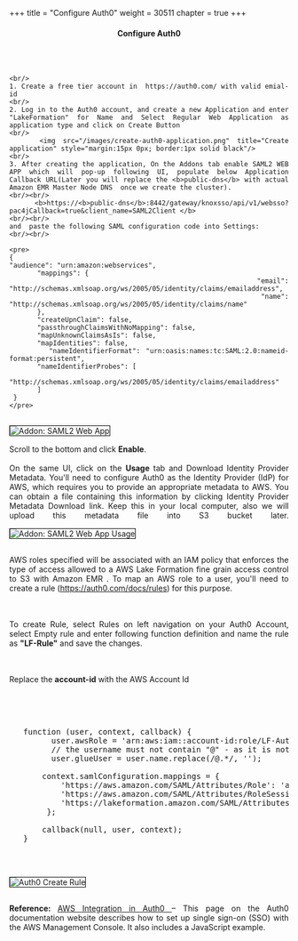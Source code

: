 +++
title = "Configure Auth0"
weight = 30511
chapter = true
+++

<center><h4>Configure Auth0</h4></center>

<div style="text-align: justify">

   
   <br/><br/>
   
    <br/>
    1. Create a free tier account in  https://auth0.com/ with valid emial-id 
    <br/>
    2. Log in to the Auth0 account, and create a new Application and enter "LakeFormation" for Name and Select Regular Web Application as application type and click on Create Button
    <br/> 
        <img src="/images/create-auth0-application.png" title="Create application" style="margin:15px 0px; border:1px solid black"/>
    <br/>
    3. After creating the application, On the Addons tab enable SAML2 WEB APP which will pop-up following UI, populate below Application Callback URL(Later you will replace the <b>public-dns</b> with actual Amazon EMR Master Node DNS  once we create the cluster). 
    <br/><br/>
     <b>https://<b>public-dns</b>:8442/gateway/knoxsso/api/v1/websso?pac4jCallback=true&client_name=SAML2Client </b>
    <br/><br/>
    and  paste the following SAML configuration code into Settings:
    <br/><br/>
    
    <pre>
    {
    "audience": "urn:amazon:webservices",
           "mappings": {
             "email": "http://schemas.xmlsoap.org/ws/2005/05/identity/claims/emailaddress",
             "name": "http://schemas.xmlsoap.org/ws/2005/05/identity/claims/name"
           },
           "createUpnClaim": false,
           "passthroughClaimsWithNoMapping": false,
           "mapUnknownClaimsAsIs": false,
           "mapIdentities": false,
           "nameIdentifierFormat": "urn:oasis:names:tc:SAML:2.0:nameid-format:persistent",
           "nameIdentifierProbes": [
             "http://schemas.xmlsoap.org/ws/2005/05/identity/claims/emailaddress"
           ]
     }
    </pre>
    
    
   <img src="/images/auth0-Addon.png" title="Addon: SAML2 Web App" style="margin:15px 0px; border:1px solid black"/>
   <br/>
   Scroll to the bottom and click <b>Enable</b>.
   <br/> <br/>
    On the same UI, click on the <b>Usage</b> tab and Download Identity Provider Metadata. You'll need to configure Auth0 as the Identity Provider (IdP) for AWS, which requires you to provide an appropriate metadata to AWS. You can obtain a file containing this information by clicking Identity Provider Metadata Download link. Keep this in your local computer, also we will upload this metadata file into S3 bucket later. 
   <img src="/images/auth0-metadatadownload.png" title="Addon: SAML2 Web App Usage" style="margin:15px 0px; border:1px solid black"/>
    
   <br/>
   
   AWS roles specified will be associated with an IAM policy that enforces the type of access allowed to a AWS Lake Formation fine grain access control to S3 with Amazon EMR .  To map an AWS role to a user, you'll need to create a rule (https://auth0.com/docs/rules) for this purpose.
   
   <br/><br/>
   To create Rule, select Rules on left navigation on your Auth0 Account, select Empty rule and enter following function definition and name the rule as <b>"LF-Rule"</b> and save the changes.
   
   <br/><br/>
   Replace the <b>account-id</b> with the AWS Account Id
   
   <br/><br/>
   
   <pre>
   
   function (user, context, callback) {
         user.awsRole = 'arn:aws:iam::account-id:role/LF-Auth0-Role,arn:aws:iam::account-id:saml-provider/auth0SAMLProvider';
         // the username must not contain "@" - as it is not a valid Linux username
         user.glueUser = user.name.replace(/@.*/, ''); 
        
       context.samlConfiguration.mappings = {
           'https://aws.amazon.com/SAML/Attributes/Role': 'awsRole',
           'https://aws.amazon.com/SAML/Attributes/RoleSessionName': 'glueUser',
           'https://lakeformation.amazon.com/SAML/Attributes/Username': 'glueUser'
        };
        
       callback(null, user, context);
   }
  
  </pre>
   <img src="/images/auth0-createrule.png" title="Auth0 Create Rule" style="margin:15px 0px; border:1px solid black"/>
  
   <br/>
   
   <b>Reference: </b> <a href="https://auth0.com/docs/integrations/aws">AWS Integration in Auth0 </a> – This page on the Auth0 documentation website describes how to set up single sign-on (SSO) with the AWS Management Console. It also includes a JavaScript example.

 
   
</div>